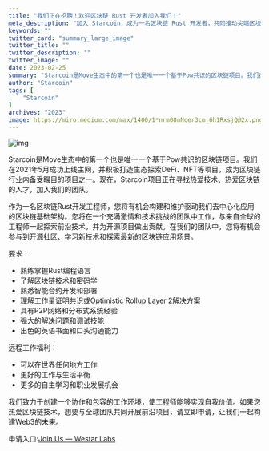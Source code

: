 ```yaml
---
title: "我们正在招聘！欢迎区块链 Rust 开发者加入我们！"
meta_description: "加入 Starcoin，成为一名区块链 Rust 开发者，共同推动尖端区块链技术创新。"
keywords: ""
twitter_card: "summary_large_image"
twitter_title: ""
twitter_description: ""
twitter_image: ""
date: 2023-02-25
summary: "Starcoin是Move生态中的第一个也是唯一一个基于Pow共识的区块链项目。我们在2021年5月成功上线主网，并积极打造生态探索DeFi、NFT等项目，成为区块链行业内备受瞩目的项目之一..."
author: "Starcoin"
tags: [
    "Starcoin"
]
archives: "2023"
image: https://miro.medium.com/max/1400/1*nrm08nNcer3cm_6h1RxsjQ@2x.png
---
```


![img](https://miro.medium.com/max/1400/1*nrm08nNcer3cm_6h1RxsjQ@2x.png)

Starcoin是Move生态中的第一个也是唯一一个基于Pow共识的区块链项目。我们在2021年5月成功上线主网，并积极打造生态探索DeFi、NFT等项目，成为区块链行业内备受瞩目的项目之一。现在，Starcoin项目正在寻找热爱技术、热爱区块链的人才，加入我们的团队。

作为一名区块链Rust开发工程师，您将有机会构建和维护驱动我们去中心化应用的区块链基础架构。您将在一个充满激情和技术挑战的团队中工作，与来自全球的工程师一起探索前沿技术，并为开源项目做出贡献。在我们的团队中，您将有机会参与到开源社区、学习新技术和探索最新的区块链应用场景。

要求：

- 熟练掌握Rust编程语言
- 了解区块链技术和密码学
- 熟悉智能合约开发和部署
- 理解工作量证明共识或Optimistic Rollup Layer 2解决方案
- 具有P2P网络和分布式系统经验
- 强大的解决问题和调试技能
- 出色的英语书面和口头沟通能力

远程工作福利：

- 可以在世界任何地方工作
- 更好的工作与生活平衡
- 更多的自主学习和职业发展机会

我们致力于创建一个协作和包容的工作环境，使工程师能够实现自我价值。如果您热爱区块链技术，想要与全球团队共同开展前沿项目，请立即申请，让我们一起构建Web3的未来。

申请入口:[Join Us — Westar Labs](https://westar.io/join-us/)